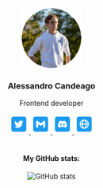 <div align="center">
    <img src="./img/profile.png" width="120" boreder>
    <h3>Alessandro Candeago</h3>
    <p>Frontend developer</p>
    <div align="center">
        <a href="https://twitter.com/ale_cande11">
          <img src="./img/twitter.png" alt="Twitter" width="40px" />
        </a>
        <a href="mailto:alessandro@candeago.dev">
          <img src="./img/mail.png" alt="Email" width="40px" />
        </a>
        <a href="https://discordapp.com/users/514341581554319361/">
          <img src="./img/discord.png" alt="Discord" width="40px" />
        </a>
        <a href="https://candeago.dev">
          <img src="./img/web.png" alt="Website" width="40px" />
        </a>
    </div>
    &nbsp;
    <h4>My GitHub stats:</h4>
    <img src="https://github-readme-streak-stats.herokuapp.com?user=alecande11&theme=dark&date_format=M%20j%5B%2C%20Y%5D&background=0D1116&fire=2945AE&border=5493F7&ring=5493F7&currStreakLabel=5493F7" alt="GitHub stats"/>
</div>
